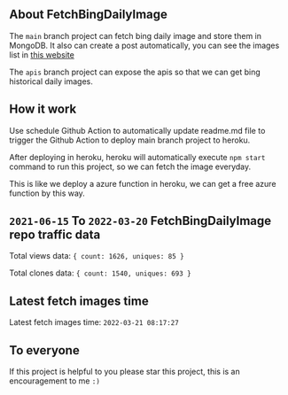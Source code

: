 ## About FetchBingDailyImage

The `main` branch project can fetch bing daily image and store them in MongoDB.
It also can create a post automatically, you can see the images list in [this website](https://oursalbum.netlify.app)

The `apis` branch project can expose the apis so that we can get bing historical daily images.

## How it work

Use schedule Github Action to automatically update readme.md file to trigger the Github Action to deploy main branch project to heroku.

After deploying in heroku, heroku will automatically execute `npm start` command to run this project, so we can fetch the image everyday.

This is like we deploy a azure function in heroku, we can get a free azure function by this way.

## `2021-06-15` To `2022-03-20` FetchBingDailyImage repo traffic data

Total views data: `{ count: 1626, uniques: 85 }`

Total clones data: `{ count: 1540, uniques: 693 }`

## Latest fetch images time

Latest fetch images time: `2022-03-21 08:17:27`

## To everyone

If this project is helpful to you please star this project, this is an encouragement to me `:)`



